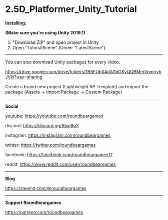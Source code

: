# 2.5D_Platformer_Unity_Tutorial

**Installing:**

**(Make sure you're using Unity 2019.1)**

1. "Download ZIP" and open project in Unity
2. Open "TutorialScene" (Under "LatestScene")

----

You can also download Unity packages for every video.

https://drive.google.com/drive/folders/1BSFUbX4dAl1dGKvQQBMetVqmlrvhJVki?usp=sharing

Create a brand new project (Lightweight RP Template) and import the package
(Assets -> Import Package -> Custom Package)

----

**Social**

youtube: https://youtube.com/roundbeargames

discord: https://discord.gg/RbxjBu3

instagram: https://instagram.com/roundbeargames

twitter: https://twitter.com/roundbeargames

facebook: https://facebook.com/roundbeargames17

reddit: https://www.reddit.com/user/roundbeargames

----

**Blog**

https://steemit.com/@roundbeargames

----

**Support Roundbeargames**

https://patreon.com/roundbeargames
